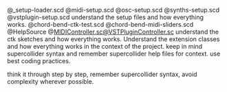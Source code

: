 @_setup-loader.scd @midi-setup.scd @osc-setup.scd @synths-setup.scd @vstplugin-setup.scd  understand the setup files and how everything works. @chord-bend-ctk-test.scd @chord-bend-midi-sliders.scd @HelpSource @MIDIController.sc@VSTPluginController.sc  understand the ctk sketches and how everything works. Understand the extension classes and how everything works in the context of the project. keep in mind supercollider syntax and remember supercollider help files for context. use best coding practices.

think it through step by step, remember supercollider syntax, avoid complexity wherever possible. 
